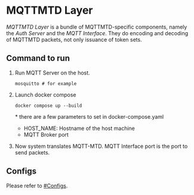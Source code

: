 # MQTTMTD Layer

_MQTTMTD Layer_ is a bundle of MQTTMTD-specific components, namely the _Auth Server_ and the _MQTT Interface_. They do
encoding and decoding of MQTTMTD packets, not only issuance of token sets.

## Command to run

1. Run MQTT Server on the host.</br>
   ```shell
   mosquitto # for example
   ```

2. Launch docker compose
   ```shell
   docker compose up --build
   ```
   \* there are a few parameters to set in docker-compose.yaml
    - HOST_NAME: Hostname of the host machine
    - MQTT Broker port

3. Now system translates MQTT-MTD. MQTT Interface port is the port to send packets.

## Configs

Please refer to [#Configs](../README.md#configurations).